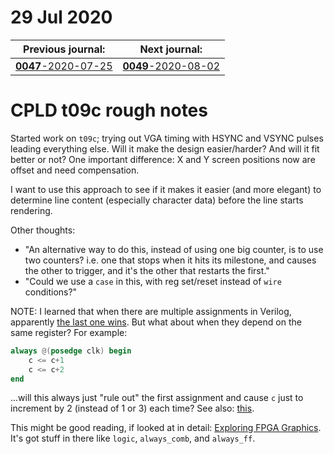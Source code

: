 # 29 Jul 2020

| Previous journal: | Next journal: |
|-|-|
| [**0047**-2020-07-25](./0047-2020-07-25.md) | [**0049**-2020-08-02](./0049-2020-08-02.md) |

# CPLD t09c rough notes

Started work on `t09c`; trying out VGA timing with HSYNC and VSYNC pulses leading everything else. Will it make the design easier/harder? And will it fit better or not? One important difference: X and Y screen positions now are offset and need compensation.

I want to use this approach to see if it makes it easier (and more elegant) to determine line content (especially character data) before the line starts rendering.

Other thoughts:
*   "An alternative way to do this, instead of using one big counter, is to use two counters? i.e. one that stops when it hits its milestone, and causes the other to trigger, and it's the other that restarts the first."
*   "Could we use a `case` in this, with reg set/reset instead of `wire` conditions?"

NOTE: I learned that when there are multiple assignments in Verilog, apparently [the last one wins](http://www.sunburst-design.com/papers/CummingsSNUG2000SJ_NBA.pdf#page=21). But what about when they depend on the same register? For example:

```verilog
always @(posedge clk) begin
    c <= c+1
    c <= c+2
end
```

...will this always just "rule out" the first assignment and cause `c` just to increment by 2 (instead of 1 or 3) each time? See also: [this](https://stackoverflow.com/questions/61553829/verilog-use-of-register-when-are-the-values-actually-updated).

This might be good reading, if looked at in detail: [Exploring FPGA Graphics](https://projectf.io/posts/fpga-graphics/). It's got stuff in there like `logic`, `always_comb`, and `always_ff`.

